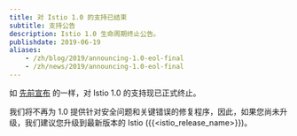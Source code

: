 ```yaml
---
title: 对 Istio 1.0 的支持已结束
subtitle: 支持公告
description: Istio 1.0 生命周期终止公告。
publishdate: 2019-06-19
aliases:
    - /zh/blog/2019/announcing-1.0-eol-final
    - /zh/news/2019/announcing-1.0-eol-final
---
```


如 [先前宣布](/zh/news/support/announcing-1.0-eol/) 的一样，对 Istio 1.0 的支持现已正式终止。

我们将不再为 1.0 提供针对安全问题和关键错误的修复程序，因此，如果您尚未升级，我们建议您升级到最新版本的 Istio ({{<istio_release_name>}})。
